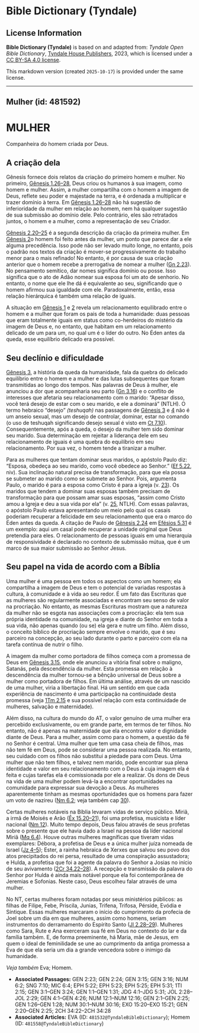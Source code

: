 # Bible Dictionary (Tyndale)

## License Information

**Bible Dictionary (Tyndale)** is based on and adapted from: _Tyndale Open Bible Dictionary_, [Tyndale House Publishers](https://tyndaleopenresources.com/), 2023, which is licensed under a [CC BY-SA 4.0 license](https://creativecommons.org/licenses/by-sa/4.0/legalcode.en).

This markdown version (created `2025-10-17`) is provided under the same license.



--------------------------------

## Mulher (id: 481592)

MULHER
======

Companheira do homem criada por Deus.

A criação dela
--------------

Gênesis fornece dois relatos da criação do primeiro homem e mulher. No primeiro, [Gênesis 1\.26–28](https://ref.ly/Gen1:26-Gen1:28), Deus criou os humanos à sua imagem, como homem e mulher. Assim, a mulher compartilha com o homem a imagem de Deus, reflete seu poder e majestade na terra, e é ordenada a multiplicar e trazer domínio à terra. Em [Gênesis 1\.26–28](https://ref.ly/Gen1:26-Gen1:28) não há sugestão de inferioridade da mulher em relação ao homem, nem há qualquer sugestão de sua submissão ao domínio dele. Pelo contrário, eles são retratados juntos, o homem e a mulher, como a representação de seu Criador.

[Gênesis 2\.20–25](https://ref.ly/Gen2:20-Gen2:25) é a segunda descrição da criação da primeira mulher. Em [Gênesis 2](https://ref.ly/Gen2:1-Gen2:25)o homem foi feito antes da mulher, um ponto que parece dar a ele alguma precedência. Isso pode não ser levado muito longe, no entanto, pois o padrão nos textos da criação é mover\-se progressivamente do trabalho menor para o mais refinado! No entanto, é por causa de sua criação anterior que o homem recebe a prerrogativa de nomear a mulher ([Gn 2\.23](https://ref.ly/Gen2:23)). No pensamento semítico, dar nomes significa domínio ou posse. Isso significa que o ato de Adão nomear sua esposa foi um ato de senhorio. No entanto, o nome que ele lhe dá é equivalente ao seu, significando que o homem afirmou sua igualdade com ele. Paradoxalmente, então, essa relação hierárquica é também uma relação de iguais.

A situação em [Gênesis 1](https://ref.ly/Gen1:1-Gen1:31) e [2](https://ref.ly/Gen2:1-Gen2:25) revela um relacionamento equilibrado entre o homem e a mulher que foram os pais de toda a humanidade: duas pessoas que eram totalmente iguais em status como co\-herdeiros do mistério da imagem de Deus e, no entanto, que habitam em um relacionamento delicado de um para um, no qual um é o líder do outro. No Éden antes da queda, esse equilíbrio delicado era possível.

Seu declínio e dificuldade
--------------------------

[Gênesis 3](https://ref.ly/Gen3:1-Gen3:24), a história da queda da humanidade, fala da quebra do delicado equilíbrio entre o homem e a mulher e das lutas subsequentes que foram transmitidas ao longo dos tempos. Nas palavras de Deus à mulher, ele anunciou a dor que acompanharia seu parto ([Gn 3\.16](https://ref.ly/Gen3:16)) e o conflito de interesses que afetaria seu relacionamento com o marido: “Apesar disso, você terá desejo de estar com o seu marido, e ele a dominará” (NTLH). O termo hebraico “desejo” *(*teshuqah*)* nas passagens de [Gênesis 3](https://ref.ly/Gen3:1-Gen3:24) e [4](https://ref.ly/Gen4:1-Gen4:26) não é um anseio sexual, mas um desejo de controlar, dominar, estar no comando (o uso de teshuqah significando desejo sexual é visto em [Ct 7\.10](https://ref.ly/Song7:10)). Consequentemente, após a queda, o desejo da mulher tem sido dominar seu marido. Sua determinação em rejeitar a liderança dele em seu relacionamento de iguais é uma quebra do equilíbrio em seu relacionamento. Por sua vez, o homem tende a tiranizar a mulher.

Para as mulheres que tentam dominar seus maridos, o apóstolo Paulo diz: “Esposa, obedeça ao seu marido, como você obedece ao Senhor.” ([Ef 5\.22](https://ref.ly/Eph5:22), niv). Sua inclinação natural precisa de transformação, para que ela possa se submeter ao marido como se submete ao Senhor. Pois, argumenta Paulo, o marido é para a esposa como Cristo é para a igreja (v. [23](https://ref.ly/Eph5:23)). Os maridos que tendem a dominar suas esposas também precisam de transformação para que possam amar suas esposas, “assim como Cristo amou a Igreja e deu a sua vida por ela” (v. [25](https://ref.ly/Eph5:25), NTLH). Com essas palavras, o apóstolo Paulo estava apresentando um meio pelo qual os casais poderiam recuperar a felicidade em seu relacionamento que era o marco do Éden antes da queda. A citação de Paulo de [Gênesis 2\.24](https://ref.ly/Gen2:24) em [Efésios 5\.31](https://ref.ly/Eph5:31) é um exemplo: aqui um casal pode recuperar a unidade original que Deus pretendia para eles. O relacionamento de pessoas iguais em uma hierarquia de responsividade é declarado no contexto de submissão mútua, que é um marco de sua maior submissão ao Senhor Jesus.

Seu papel na vida de acordo com a Bíblia
----------------------------------------

Uma mulher é uma pessoa em todos os aspectos como um homem; ela compartilha a imagem de Deus e tem o potencial de variadas respostas à cultura, à comunidade e à vida ao seu redor. É um fato das Escrituras que as mulheres são regularmente associadas e encontram seu senso de valor na procriação. No entanto, as mesmas Escrituras mostram que a natureza da mulher não se esgota nas associações com a procriação: ela tem sua própria identidade na comunidade, na igreja e diante do Senhor em toda a sua vida, não apenas quando (ou se) ela gera e nutre um filho. Além disso, o conceito bíblico de procriação sempre envolve o marido, que é seu parceiro na concepção, ao seu lado durante o parto e parceiro com ela na tarefa contínua de nutrir o filho.

A imagem da mulher como portadora de filhos começa com a promessa de Deus em [Gênesis 3\.15](https://ref.ly/Gen3:15), onde ele anunciou a vitória final sobre o maligno, Satanás, pela descendência da mulher. Esta promessa em relação à descendência da mulher tornou\-se a bênção universal de Deus sobre a mulher como portadora de filhos. Em última análise, através de um nascido de uma mulher, viria a libertação final. Há um sentido em que cada experiência de nascimento é uma participação na continuidade desta promessa (veja [1Tm 2\.15](https://ref.ly/1Tim2:15) e sua possível relação com esta continuidade de mulheres, salvação e maternidade).

Além disso, na cultura do mundo do AT, o valor genuíno de uma mulher era percebido exclusivamente, ou em grande parte, em termos de ter filhos. No entanto, não é apenas na maternidade que ela encontra valor e dignidade diante de Deus. Para a mulher, assim como para o homem, a questão da fé no Senhor é central. Uma mulher que tem uma casa cheia de filhos, mas não tem fé em Deus, pode se considerar uma pessoa realizada. No entanto, seu cuidado com os filhos não substitui a piedade para com Deus. Uma mulher que não tem filhos, e talvez nem marido, pode encontrar sua plena identidade e valor em seu relacionamento com o Deus à cuja imagem ela é feita e cujas tarefas ela é comissionada por ele a realizar. Os dons de Deus na vida de uma mulher podem levá\-la a encontrar oportunidades na comunidade para expressar sua devoção a Deus. As mulheres aparentemente tinham as mesmas oportunidades que os homens para fazer um voto de nazireu ([Nm 6\.2](https://ref.ly/Num6:2); veja também cap [30](https://ref.ly/Num30:1-Num30:16)).

Certas mulheres notáveis na Bíblia levaram vidas de serviço público. Miriã, a irmã de Moisés e Arão ([Êx 15\.20–21](https://ref.ly/Exod15:20-Exod15:21)), foi uma profetisa, musicista e líder nacional ([Nm 12](https://ref.ly/Num12:1-Num12:16)). Muito tempo depois, Deus falou através de seus profetas sobre o presente que ele havia dado a Israel na pessoa da líder nacional Miriã ([Mq 6\.4](https://ref.ly/Mic6:4)). Houve outras mulheres magníficas que tiveram vidas exemplares: Débora, a profetisa de Deus e a única mulher juíza nomeada de Israel ([Jz 4–5](https://ref.ly/Judg4:1-Judg5:31)); Ester, a rainha hebraica de Xerxes que salvou seu povo dos atos precipitados do rei persa, resultado de uma conspiração assustadora; e Hulda, a profetisa que foi a agente da palavra do Senhor a Josias no início de seu avivamento ([2Cr 34\.22–28](https://ref.ly/2Chr34:22-2Chr34:28)). A recepção e transmissão da palavra do Senhor por Hulda é ainda mais notável porque ela foi contemporânea de Jeremias e Sofonias. Neste caso, Deus escolheu falar através de uma mulher.

No NT, certas mulheres foram notadas por seus ministérios públicos: as filhas de Filipe, Febe, Priscila, Junias, Trifena, Trifosa, Pérside, Evódia e Síntique. Essas mulheres marcaram o início do cumprimento da profecia de Joel sobre um dia em que mulheres, assim como homens, seriam instrumentos do derramamento do Espírito Santo ([Jl 2\.28–29](https://ref.ly/Joel2:28-Joel2:29)). Mulheres como Sara, Rute e Ana exerceram sua fé em Deus no contexto do lar e da família também. E, de forma preeminente, há Maria, mãe de Jesus, em quem o ideal de feminilidade se une ao cumprimento da antiga promessa a Eva de que ela seria um dia a grande vencedora sobre o inimigo da humanidade.

*Veja também* Eva; Homem.

* **Associated Passages:** GEN 2:23; GEN 2:24; GEN 3:15; GEN 3:16; NUM 6:2; SNG 7:10; MIC 6:4; EPH 5:22; EPH 5:23; EPH 5:25; EPH 5:31; 1TI 2:15; GEN 3:1–GEN 3:24; GEN 1:1–GEN 1:31; JDG 4:1–JDG 5:31; JOL 2:28–JOL 2:29; GEN 4:1–GEN 4:26; NUM 12:1–NUM 12:16; GEN 2:1–GEN 2:25; GEN 1:26–GEN 1:28; NUM 30:1–NUM 30:16; EXO 15:20–EXO 15:21; GEN 2:20–GEN 2:25; 2CH 34:22–2CH 34:28
* **Associated Articles:** EVA (ID: `481532@TyndaleBibleDictionary`); Homem (ID: `481558@TyndaleBibleDictionary`)

